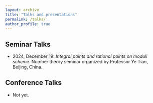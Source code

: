 ```yaml
---
layout: archive
title: "Talks and presentations"
permalink: /talks/
author_profile: true
---
```


## Seminar Talks
- 2024, December 19: *Integral points and rational points on moduli scheme*. Number theory seminar organized by Professor Ye Tian, Beijing, China.

## Conference Talks
- Not yet.